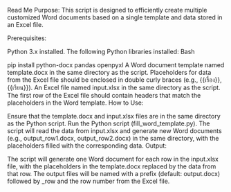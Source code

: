 Read Me
Purpose: This script is designed to efficiently create multiple customized Word documents based on a single template and data stored in an Excel file.

Prerequisites:

Python 3.x installed.
The following Python libraries installed:
Bash

pip install python-docx pandas openpyxl
A Word document template named template.docx in the same directory as the script. Placeholders for data from the Excel file should be enclosed in double curly braces (e.g., {{เรื่อง}}, {{เรียน}}).
An Excel file named input.xlsx in the same directory as the script. The first row of the Excel file should contain headers that match the placeholders in the Word template.
How to Use:

Ensure that the template.docx and input.xlsx files are in the same directory as the Python script.
Run the Python script (fill_word_template.py).
The script will read the data from input.xlsx and generate new Word documents (e.g., output_row1.docx, output_row2.docx) in the same directory, with the placeholders filled with the corresponding data.
Output:

The script will generate one Word document for each row in the input.xlsx file, with the placeholders in the template.docx replaced by the data from that row. The output files will be named with a prefix (default: output.docx) followed by _row and the row number from the Excel file.
